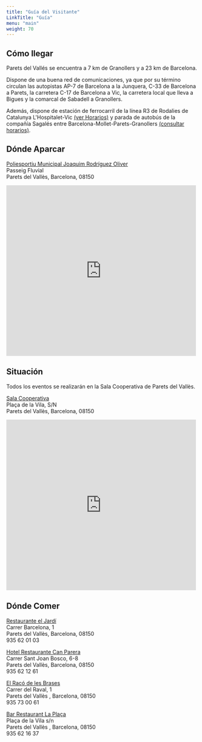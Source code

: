 ```yaml
---
title: "Guía del Visitante"
LinkTitle: "Guía"
menu: "main"
weight: 70
---
```


## Cómo llegar

Parets del Vallés se encuentra a 7 km de Granollers y a 23 km de Barcelona.

Dispone de una buena red de comunicaciones, ya que por su término circulan las autopistas AP-7 de Barcelona a la Junquera, C-33 de Barcelona a Parets, la carretera C-17 de Barcelona a Vic, la carretera local que lleva a Bigues y la comarcal de Sabadell a Granollers.

Además, dispone de estación de ferrocarril de la línea R3 de Rodalies de Catalunya L'Hospitalet-Vic [(ver Horarios)](http://rodalies.gencat.cat/web/.content/02_Horaris/horaris/R3.pdf) y parada de autobús de la compañía Sagalés entre Barcelona-Mollet-Parets-Granollers [(consultar horarios)](http://www.sagales.com).

## Dónde Aparcar

[Poliesportiu Municipal Joaquim Rodríguez Oliver](http://www.parets.cat/la-vila/guia-del-municipi/equipaments/poliesportiu-municipal-joaquim-rodriguez-oliver)\
Passeig Fluvial\
Parets del Vallès, Barcelona, 08150

<iframe width="500" height="450" frameborder="0" style="border:0" src="https://www.google.com/maps/embed/v1/place?q=place_id:ChIJ5VPpZaW4pBIRDkje1hls32c&key=AIzaSyBECd4GIw3O7OyPSVIp8Q2zuinVsk3nsi8" allowfullscreen></iframe>

## Situación

Todos los eventos se realizarán en la Sala Cooperativa de Parets del Vallès.

[Sala Cooperativa](https://goo.gl/maps/tXJwMCVQ9Yy)\
Plaça de la Vila, S/N\
Parets del Vallès, Barcelona, 08150

<iframe src="https://www.google.com/maps/embed?pb=!1m18!1m12!1m3!1d2984.8169857353228!2d2.232501316064497!3d41.5732053792476!2m3!1f0!2f0!3f0!3m2!1i1024!2i768!4f13.1!3m3!1m2!1s0x12a4b8a59568d37f%3A0xa1e01ead5a8d455a!2sSala+Cooperativa!5e0!3m2!1ses!2ses!4v1520600006094" width="500" height="450" frameborder="0" style="border:0" allowfullscreen></iframe>

## Dónde Comer

[Restaurante el Jardí](https://goo.gl/maps/MQqjFxaKX1k)\
Carrer Barcelona, 1\
Parets del Vallès, Barcelona, 08150\
935 62 01 03

[Hotel Restaurante Can Parera](https://goo.gl/maps/73TWEEHYNQR2)\
Carrer Sant Joan Bosco, 6-8\
Parets del Vallès, Barcelona, 08150\
935 62 12 61

[El Racó de les Brases](https://www.google.com/maps/dir/41.5695807,2.2335077/el+raco+de+les+brasses/@41.5713096,2.2305539,16.99z/data=!4m9!4m8!1m1!4e1!1m5!1m1!1s0x12a4b8a5e855b251:0x318a32b6726a21b5!2m2!1d2.2344756!2d41.5735511)\
Carrer del Raval, 1\
Parets del Vallès , Barcelona, 08150\
935 73 00 61

[Bar Restaurant La Plaça](https://www.google.es/maps/place/Bar+Restaurant+La+Plaça/@41.5727296,2.2335422,17z/data=!4m13!1m5!2m4!1sbar+la+plaza+paret!5m2!5m1!1s2018-05-13!3m6!1s0x12a4b8a5bfe810b7:0xdc0f402c81e404ae!5m1!1s2018-05-13!8m2!3d41.5732253!4d2.2347787)\
Plaça de la Vila s/n\
Parets del Vallès , Barcelona, 08150\
935 62 16 37
